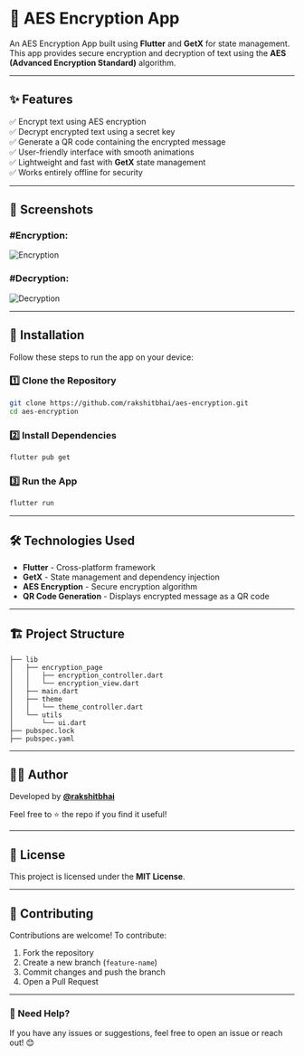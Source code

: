 # 🔐 AES Encryption App

An AES Encryption App built using **Flutter** and **GetX** for state management. This app provides secure encryption and decryption of text using the **AES (Advanced Encryption Standard)** algorithm.

---

## ✨ Features

✅ Encrypt text using AES encryption  
✅ Decrypt encrypted text using a secret key  
✅ Generate a QR code containing the encrypted message  
✅ User-friendly interface with smooth animations  
✅ Lightweight and fast with **GetX** state management  
✅ Works entirely offline for security  

---

## 📸 Screenshots

### #Encryption:
![Encryption](https://github.com/user-attachments/assets/b898f2c1-5503-4f96-936a-667b6f2e1e46)

### #Decryption:
![Decryption](https://github.com/user-attachments/assets/ecd45842-9d73-4adc-8f23-e26f18f0f37f)




---

## 🚀 Installation

Follow these steps to run the app on your device:

### 1️⃣ Clone the Repository
```sh
git clone https://github.com/rakshitbhai/aes-encryption.git
cd aes-encryption
```

### 2️⃣ Install Dependencies
```sh
flutter pub get
```

### 3️⃣ Run the App
```sh
flutter run
```

---

## 🛠️ Technologies Used

- **Flutter** - Cross-platform framework  
- **GetX** - State management and dependency injection  
- **AES Encryption** - Secure encryption algorithm  
- **QR Code Generation** - Displays encrypted message as a QR code  

---

## 🏗️ Project Structure
```
├── lib
│   ├── encryption_page
│   │   ├── encryption_controller.dart
│   │   └── encryption_view.dart
│   ├── main.dart
│   ├── theme
│   │   └── theme_controller.dart
│   └── utils
│       └── ui.dart
├── pubspec.lock
├── pubspec.yaml
```

---

## 🧑‍💻 Author

Developed by **[@rakshitbhai](https://github.com/rakshitbhai)**

Feel free to ⭐ the repo if you find it useful!

---

## 📜 License

This project is licensed under the **MIT License**.

---

## 🤝 Contributing

Contributions are welcome! To contribute:
1. Fork the repository
2. Create a new branch (`feature-name`)
3. Commit changes and push the branch
4. Open a Pull Request

---

### 📩 Need Help?
If you have any issues or suggestions, feel free to open an issue or reach out! 😊

